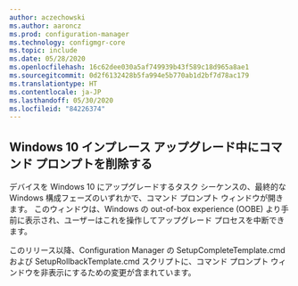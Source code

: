 ```yaml
---
author: aczechowski
ms.author: aaroncz
ms.prod: configuration-manager
ms.technology: configmgr-core
ms.topic: include
ms.date: 05/28/2020
ms.openlocfilehash: 16c62dee030a5af749939b43f589c18d965a8ae1
ms.sourcegitcommit: 0d2f6132428b5fa994e5b770ab1d2bf7d78ac179
ms.translationtype: HT
ms.contentlocale: ja-JP
ms.lasthandoff: 05/30/2020
ms.locfileid: "84226374"
---
```

## <a name="remove-command-prompt-during-windows-10-in-place-upgrade"></a><a name="bkmk_ipucmd"></a> Windows 10 インプレース アップグレード中にコマンド プロンプトを削除する

<!--2837795-->

デバイスを Windows 10 にアップグレードするタスク シーケンスの、最終的な Windows 構成フェーズのいずれかで、コマンド プロンプト ウィンドウが開きます。 このウィンドウは、Windows の out-of-box experience (OOBE) より手前に表示され、ユーザーはこれを操作してアップグレード プロセスを中断できます。

このリリース以降、Configuration Manager の SetupCompleteTemplate.cmd および SetupRollbackTemplate.cmd スクリプトに、コマンド プロンプト ウィンドウを非表示にするための変更が含まれています。
